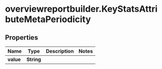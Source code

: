 # overviewreportbuilder.KeyStatsAttributeMetaPeriodicity

## Properties

Name | Type | Description | Notes
------------ | ------------- | ------------- | -------------
**value** | **String** |  | 



